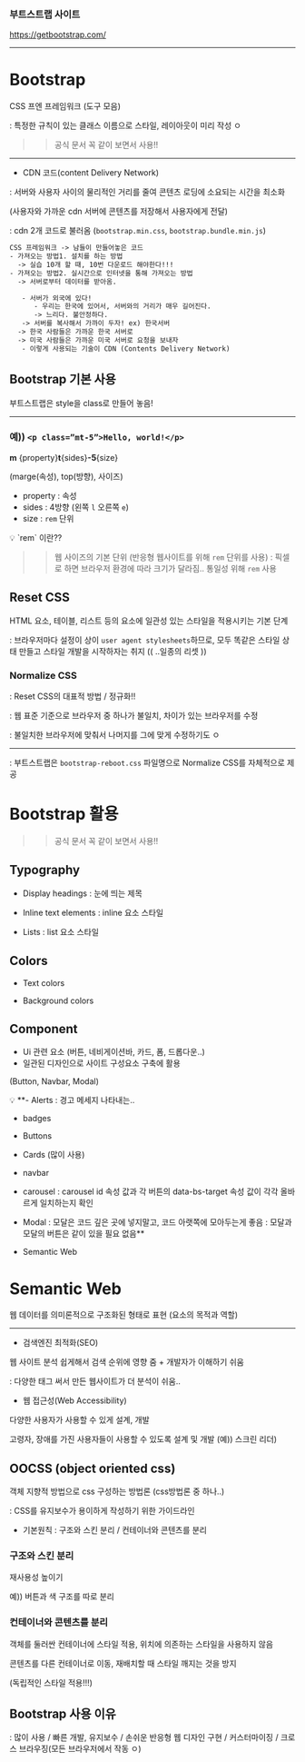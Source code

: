 ### 부트스트랩 사이트
https://getbootstrap.com/

---

# Bootstrap

CSS 프엔 프레임워크 (도구 모음)

: 특정한 규칙이 있는 클래스 이름으로 스타일, 레이아웃이 미리 작성 ㅇ

>> 공식 문서 꼭 같이 보면서 사용!!

---

- CDN 코드(content Delivery Network)

: 서버와 사용자 사이의 물리적인 거리를 줄여 콘텐츠 로딩에 소요되는 시간을 최소화

(사용자와 가까운 cdn 서버에 콘텐츠를 저장해서 사용자에게 전달)

: cdn 2개 코드로 불러옴 (`bootstrap.min.css`, `bootstrap.bundle.min.js`)

```html
CSS 프레임워크 -> 남들이 만들어놓은 코드
- 가져오는 방법1. 설치를 하는 방법
  -> 실습 10개 할 때, 10번 다운로드 해야한다!!!
- 가져오는 방법2. 실시간으로 인터넷을 통해 가져오는 방법
  -> 서버로부터 데이터를 받아옴.

   - 서버가 외국에 있다!
      - 우리는 한국에 있어서, 서버와의 거리가 매우 길어진다.
      -> 느리다. 불안정하다.
   -> 서버를 복사해서 가까이 두자! ex) 한국서버
  -> 한국 사람들은 가까운 한국 서버로
  -> 미국 사람들은 가까운 미국 서버로 요청을 보내자
   - 이렇게 사용되는 기술이 CDN (Contents Delivery Network)
```

## Bootstrap  기본 사용

부트스트랩은 style을 class로 만들어 놓음!

---

### 예)) `<p class=”mt-5”>Hello, world!</p>`

**m** {property}**t**{sides}**-5**{size}

(marge(속성), top(방향), 사이즈)



- property : 속성
- sides : 4방향 (왼쪽 `l` 오른쪽 `e`)
- size : `rem` 단위

<aside>
💡 `rem` 이란?? 

>> 웹 사이즈의 기본 단위 (반응형 웹사이트를 위해 `rem` 단위를 사용)
: 픽셀로 하면 브라우저 환경에 따라 크기가 달라짐.. 통일성 위해 `rem` 사용

</aside>

## Reset CSS

HTML 요소, 테이블, 리스트 등의 요소에 일관성 있는 스타일을 적용시키는 기본 단계

: 브라우저마다 설정이 상이 `user agent stylesheets`하므로, 모두 똑같은 스타일 상태 만들고 스타일 개발을 시작하자는 취지 (( ..일종의 리셋 ))

### Normalize CSS

: Reset CSS의 대표적 방법 / 정규화!!

: 웹 표준 기준으로 브라우저 중 하나가 불일치, 차이가 있는 브라우저를 수정

: 불일치한 브라우저에 맞춰서 나머지를 그에 맞게 수정하기도 ㅇ

---

: 부트스트랩은 `bootstrap-reboot.css` 파일명으로 Normalize CSS를 자체적으로 제공

# Bootstrap 활용

>> 공식 문서 꼭 같이 보면서 사용!!

## Typography

- Display headings : 눈에 띄는 제목
  
  
- Inline text elements : inline 요소 스타일
  
  
- Lists : list 요소 스타일
  
  

## Colors

- Text colors
  
  
- Background colors
  
  

## Component

- Ui 관련 요소 (버튼, 네비게이션바, 카드, 폼, 드롭다운..)
- 일관된 디자인으로 사이트 구성요소 구축에 활용

(Button, Navbar, Modal)

<aside>
💡 **- Alerts : 경고 메세지 나타내는..

- badges

- Buttons

- Cards (많이 사용)

- navbar

- carousel
: carousel id 속성 값과 각 버튼의 data-bs-target 속성 값이 각각 올바르게 일치하는지 확인

- Modal
: 모달은  코드 깊은 곳에 넣지말고, 코드 아랫쪽에 모아두는게 좋음
: 모달과 모달의 버튼은 같이 있을 필요 없음**

</aside>

- Semantic Web

# Semantic Web

웹 데이터를 의미론적으로 구조화된 형태로 표현 (요소의 목적과 역할)

---

- 검색엔진 최적화(SEO)

웹 사이트 분석 쉽게해서 검색 순위에 영향 줌 + 개발자가 이해하기 쉬움

: 다양한 태그 써서 만든 웹사이트가 더 분석이 쉬움..

- 웹 접근성(Web Accessibility)

다양한 사용자가 사용할 수 있게 설계, 개발

고령자, 장애를 가진 사용자들이 사용할 수 있도록 설계 및 개발 (예)) 스크린 리더)

## OOCSS (object oriented css)

객체 지향적 방법으로 css 구성하는 방법론 (css방법론 중 하나..)

: CSS를 유지보수가 용이하게 작성하기 위한 가이드라인

- 기본원칙 : 구조와 스킨 분리 / 컨테이너와 콘텐츠를 분리

### 구조와 스킨 분리

재사용성 높이기

예)) 버튼과 색 구조를 따로 분리


### 컨테이너와 콘텐츠를 분리

객체를 둘러싼 컨테이너에 스타일 적용, 위치에 의존하는 스타일을 사용하지 않음

콘텐츠를 다른 컨테이너로 이동, 재배치할 때 스타일 깨지는 것을 방지

(독립적인 스타일 적용!!!)


## Bootstrap 사용 이유

: 많이 사용 / 빠른 개발, 유지보수 / 손쉬운 반응형 웹 디자인 구현 / 커스터마이징 / 크로스 브라우징(모든 브라우저에서 작동 ㅇ)
